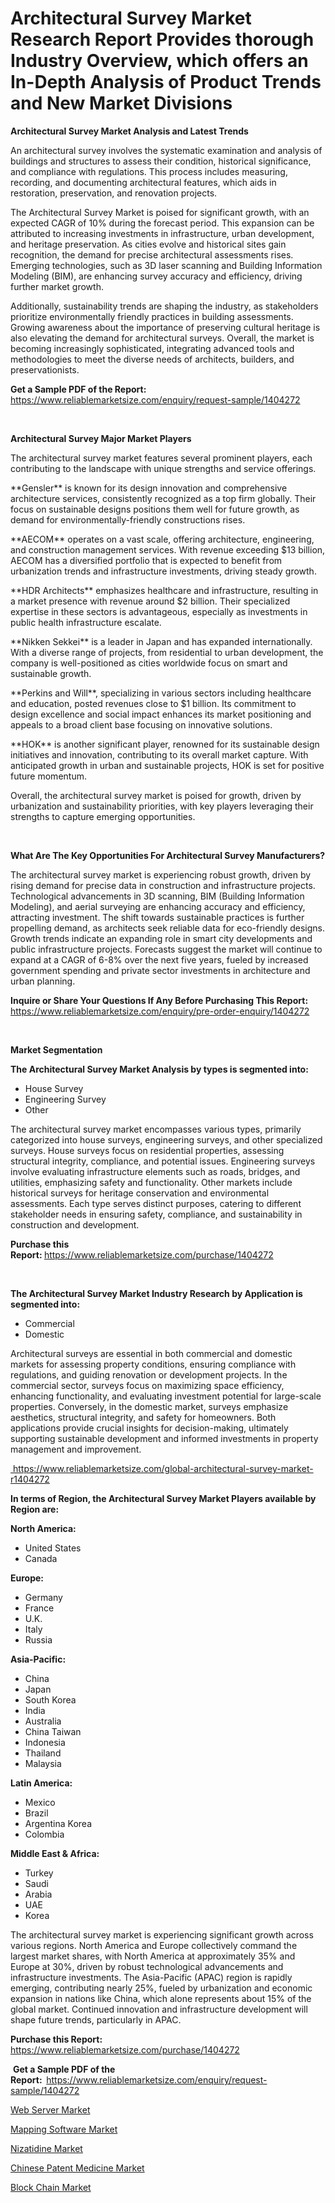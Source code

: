 <p><h1>Architectural Survey Market Research Report Provides thorough Industry Overview, which offers an In-Depth Analysis of Product Trends and New Market Divisions</h1></p><p><strong>Architectural Survey Market Analysis and Latest Trends</strong></p>
<p><p>An architectural survey involves the systematic examination and analysis of buildings and structures to assess their condition, historical significance, and compliance with regulations. This process includes measuring, recording, and documenting architectural features, which aids in restoration, preservation, and renovation projects. </p><p>The Architectural Survey Market is poised for significant growth, with an expected CAGR of 10% during the forecast period. This expansion can be attributed to increasing investments in infrastructure, urban development, and heritage preservation. As cities evolve and historical sites gain recognition, the demand for precise architectural assessments rises. Emerging technologies, such as 3D laser scanning and Building Information Modeling (BIM), are enhancing survey accuracy and efficiency, driving further market growth. </p><p>Additionally, sustainability trends are shaping the industry, as stakeholders prioritize environmentally friendly practices in building assessments. Growing awareness about the importance of preserving cultural heritage is also elevating the demand for architectural surveys. Overall, the market is becoming increasingly sophisticated, integrating advanced tools and methodologies to meet the diverse needs of architects, builders, and preservationists.</p></p>
<p><strong>Get a Sample PDF of the Report:&nbsp;</strong> <a href="https://www.reliablemarketsize.com/enquiry/request-sample/1404272?utm_campaign=1768&utm_medium=2&utm_source=Github&utm_content=ia&utm_term=23102024&utm_id=architectural-survey">https://www.reliablemarketsize.com/enquiry/request-sample/1404272</a></p>
<p>&nbsp;</p>
<p><strong>Architectural Survey Major Market Players</strong></p>
<p><p>The architectural survey market features several prominent players, each contributing to the landscape with unique strengths and service offerings. </p><p>**Gensler** is known for its design innovation and comprehensive architecture services, consistently recognized as a top firm globally. Their focus on sustainable designs positions them well for future growth, as demand for environmentally-friendly constructions rises.</p><p>**AECOM** operates on a vast scale, offering architecture, engineering, and construction management services. With revenue exceeding $13 billion, AECOM has a diversified portfolio that is expected to benefit from urbanization trends and infrastructure investments, driving steady growth.</p><p>**HDR Architects** emphasizes healthcare and infrastructure, resulting in a market presence with revenue around $2 billion. Their specialized expertise in these sectors is advantageous, especially as investments in public health infrastructure escalate.</p><p>**Nikken Sekkei** is a leader in Japan and has expanded internationally. With a diverse range of projects, from residential to urban development, the company is well-positioned as cities worldwide focus on smart and sustainable growth.</p><p>**Perkins and Will**, specializing in various sectors including healthcare and education, posted revenues close to $1 billion. Its commitment to design excellence and social impact enhances its market positioning and appeals to a broad client base focusing on innovative solutions.</p><p>**HOK** is another significant player, renowned for its sustainable design initiatives and innovation, contributing to its overall market capture. With anticipated growth in urban and sustainable projects, HOK is set for positive future momentum.</p><p>Overall, the architectural survey market is poised for growth, driven by urbanization and sustainability priorities, with key players leveraging their strengths to capture emerging opportunities.</p></p>
<p>&nbsp;</p>
<p><strong>What Are The Key Opportunities For Architectural Survey Manufacturers?</strong></p>
<p><p>The architectural survey market is experiencing robust growth, driven by rising demand for precise data in construction and infrastructure projects. Technological advancements in 3D scanning, BIM (Building Information Modeling), and aerial surveying are enhancing accuracy and efficiency, attracting investment. The shift towards sustainable practices is further propelling demand, as architects seek reliable data for eco-friendly designs. Growth trends indicate an expanding role in smart city developments and public infrastructure projects. Forecasts suggest the market will continue to expand at a CAGR of 6-8% over the next five years, fueled by increased government spending and private sector investments in architecture and urban planning.</p></p>
<p><strong>Inquire or Share Your Questions If Any Before Purchasing This Report:</strong> <a href="https://www.reliablemarketsize.com/enquiry/pre-order-enquiry/1404272?utm_campaign=1768&utm_medium=2&utm_source=Github&utm_content=ia&utm_term=23102024&utm_id=architectural-survey">https://www.reliablemarketsize.com/enquiry/pre-order-enquiry/1404272</a></p>
<p>&nbsp;</p>
<p><strong>Market Segmentation</strong></p>
<p><strong>The Architectural Survey Market Analysis by types is segmented into:</strong></p>
<p><ul><li>House Survey</li><li>Engineering Survey</li><li>Other</li></ul></p>
<p><p>The architectural survey market encompasses various types, primarily categorized into house surveys, engineering surveys, and other specialized surveys. House surveys focus on residential properties, assessing structural integrity, compliance, and potential issues. Engineering surveys involve evaluating infrastructure elements such as roads, bridges, and utilities, emphasizing safety and functionality. Other markets include historical surveys for heritage conservation and environmental assessments. Each type serves distinct purposes, catering to different stakeholder needs in ensuring safety, compliance, and sustainability in construction and development.</p></p>
<p><strong>Purchase this Report:&nbsp;</strong><a href="https://www.reliablemarketsize.com/purchase/1404272?utm_campaign=1768&utm_medium=2&utm_source=Github&utm_content=ia&utm_term=23102024&utm_id=architectural-survey">https://www.reliablemarketsize.com/purchase/1404272</a></p>
<p>&nbsp;</p>
<p><strong>The Architectural Survey Market Industry Research by Application is segmented into:</strong></p>
<p><ul><li>Commercial</li><li>Domestic</li></ul></p>
<p><p>Architectural surveys are essential in both commercial and domestic markets for assessing property conditions, ensuring compliance with regulations, and guiding renovation or development projects. In the commercial sector, surveys focus on maximizing space efficiency, enhancing functionality, and evaluating investment potential for large-scale properties. Conversely, in the domestic market, surveys emphasize aesthetics, structural integrity, and safety for homeowners. Both applications provide crucial insights for decision-making, ultimately supporting sustainable development and informed investments in property management and improvement.</p></p>
<p><a href="https://www.reliablemarketsize.com/global-architectural-survey-market-r1404272?utm_campaign=1768&utm_medium=2&utm_source=Github&utm_content=ia&utm_term=23102024&utm_id=architectural-survey">&nbsp;https://www.reliablemarketsize.com/global-architectural-survey-market-r1404272</a></p>
<p><strong>In terms of Region, the Architectural Survey Market Players available by Region are:</strong></p>
<p>
    <p> <strong> North America: </strong>
        <ul>
            <li>United States</li>
            <li>Canada</li>
        </ul>
        </p> 
    <p> <strong> Europe: </strong>
        <ul>
            <li>Germany</li>
            <li>France</li>
            <li>U.K.</li>
            <li>Italy</li>
            <li>Russia</li>
        </ul>
        </p> 
    <p> <strong> Asia-Pacific: </strong>
        <ul>
            <li>China</li>
            <li>Japan</li>
            <li>South Korea</li>
            <li>India</li>
            <li>Australia</li>
            <li>China Taiwan</li>
            <li>Indonesia</li>
            <li>Thailand</li>
            <li>Malaysia</li>
        </ul>
        </p> 
    <p> <strong> Latin America: </strong>
        <ul>
            <li>Mexico</li>
            <li>Brazil</li>
            <li>Argentina Korea</li>
            <li>Colombia</li>
        </ul>
        </p> 
    <p> <strong> Middle East & Africa: </strong>
        <ul>
            <li>Turkey</li>
            <li>Saudi</li>
            <li>Arabia</li>
            <li>UAE</li>
            <li>Korea</li>
        </ul>
    </p>
    </p>
<p><p>The architectural survey market is experiencing significant growth across various regions. North America and Europe collectively command the largest market shares, with North America at approximately 35% and Europe at 30%, driven by robust technological advancements and infrastructure investments. The Asia-Pacific (APAC) region is rapidly emerging, contributing nearly 25%, fueled by urbanization and economic expansion in nations like China, which alone represents about 15% of the global market. Continued innovation and infrastructure development will shape future trends, particularly in APAC.</p></p>
<p><strong>Purchase this Report: </strong><a href="https://www.reliablemarketsize.com/purchase/1404272?utm_campaign=1768&utm_medium=2&utm_source=Github&utm_content=ia&utm_term=23102024&utm_id=architectural-survey">https://www.reliablemarketsize.com/purchase/1404272</a></p>
<p>&nbsp;<strong>Get a Sample PDF of the Report:&nbsp;&nbsp;</strong><a href="https://www.reliablemarketsize.com/enquiry/request-sample/1404272?utm_campaign=1768&utm_medium=2&utm_source=Github&utm_content=ia&utm_term=23102024&utm_id=architectural-survey">https://www.reliablemarketsize.com/enquiry/request-sample/1404272</a></p>
<p><strong></strong></p>
<p><p><a href="https://www.linkedin.com/pulse/web-server-market-global-share-ranking-overall-sales-foale?utm_campaign=1768&utm_medium=2&utm_source=Github&utm_content=ia&utm_term=23102024&utm_id=architectural-survey">Web Server Market</a></p><p><a href="https://www.linkedin.com/pulse/mapping-software-ecosystem-innovation-value-chains-2024-2031-tyg5e?utm_campaign=1768&utm_medium=2&utm_source=Github&utm_content=ia&utm_term=23102024&utm_id=architectural-survey">Mapping Software Market</a></p><p><a href="https://www.linkedin.com/pulse/surfing-nizatidine-wave-riding-market-currents-2031-vector-bureau-8y3cc?utm_campaign=1768&utm_medium=2&utm_source=Github&utm_content=ia&utm_term=23102024&utm_id=architectural-survey">Nizatidine Market</a></p><p><a href="https://www.linkedin.com/pulse/strategic-market-insights-global-chinese-patent-medicine-pzhpc?utm_campaign=1768&utm_medium=2&utm_source=Github&utm_content=ia&utm_term=23102024&utm_id=architectural-survey">Chinese Patent Medicine Market</a></p><p><a href="https://www.linkedin.com/pulse/block-chain-market-matrix-applications-types-cagr-growth-reseachly-2lfbe?utm_campaign=1768&utm_medium=2&utm_source=Github&utm_content=ia&utm_term=23102024&utm_id=architectural-survey">Block Chain Market</a></p></p>